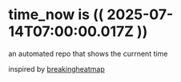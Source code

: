 # time_now is (( 2025-07-14T07:00:00.017Z ))

an automated repo that shows the currnent time

inspired by [breakingheatmap](https://github.com/breakingheatmap/breakingheatmap)